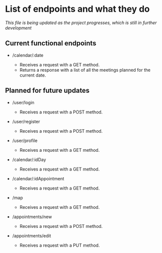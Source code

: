 # List of endpoints and what they do

_This file is being updated as the project progresses, which is still in further development_

## Current functional endpoints

- /calendar/:date

  - Receives a request with a GET method.
  - Returns a response with a list of all the meetings planned for the current date.

## Planned for future updates

- /user/login

  - Receives a request with a POST method.

- /user/register

  - Receives a request with a POST method.

- /user/profile

  - Receives a request with a GET method.

- /calendar/:idDay

  - Receives a request with a GET method.

- /calendar/:idAppointment

  - Receives a request with a GET method.

- /map

  - Receives a request with a GET method.

- /appointments/new

  - Receives a request with a POST method.

- /appointments/edit

  - Receives a request with a PUT method.
